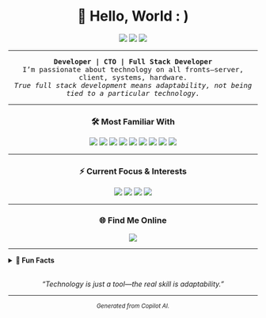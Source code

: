 <h1 align="center">👋 Hello, World : )</h1>

<p align="center">
  <img src="https://img.shields.io/badge/CTO-%F0%9F%92%BB-blue?style=for-the-badge"/>
  <img src="https://img.shields.io/badge/Full%20Stack%20Developer-%F0%9F%92%A1-green?style=for-the-badge"/>
  <img src="https://img.shields.io/badge/Business%20Founder-%F0%9F%92%B0-lightgrey?style=for-the-badge"/>
</p>

---

<p align="center">
  <samp>
    <b>Developer | CTO | Full Stack Developer</b><br>
    I’m passionate about technology on all fronts—server, client, systems, hardware.<br>
    <i>True full stack development means adaptability, not being tied to a particular technology.</i>
  </samp>
</p>

---

<h3 align="center">🛠️ Most Familiar With</h3>
<p align="center">
  <img src="https://img.shields.io/badge/Java-ED8B00?style=for-the-badge&logo=openjdk&logoColor=white"/>
  <img src="https://img.shields.io/badge/JavaScript-F7DF1E?style=for-the-badge&logo=javascript&logoColor=black"/>
  <img src="https://img.shields.io/badge/HTML5-E34F26?style=for-the-badge&logo=html5&logoColor=white"/>
  <img src="https://img.shields.io/badge/CSS3-1572B6?style=for-the-badge&logo=css3&logoColor=white"/>
  <img src="https://img.shields.io/badge/TypeScript-3178C6?style=for-the-badge&logo=typescript&logoColor=white"/>
  <img src="https://img.shields.io/badge/C-00599C?style=for-the-badge&logo=c&logoColor=white"/>
  <img src="https://img.shields.io/badge/C++-00599C?style=for-the-badge&logo=c%2B%2B&logoColor=white"/>
  <img src="https://img.shields.io/badge/Zig-F7A41D?style=for-the-badge&logo=zig&logoColor=black"/>
  <img src="https://img.shields.io/badge/Rust-000000?style=for-the-badge&logo=rust&logoColor=white"/>
</p>

---

<h3 align="center">⚡ Current Focus & Interests</h3>
<p align="center">
  <img src="https://img.shields.io/badge/-Low%20Level%20Optimization-blueviolet?style=flat-square"/>
  <img src="https://img.shields.io/badge/-Game%20Programming-orange?style=flat-square"/>
  <img src="https://img.shields.io/badge/-Hardware%20Development-teal?style=flat-square"/>
  <img src="https://img.shields.io/badge/-Linux%20Systems-black?style=flat-square"/>
</p>

---

<h3 align="center">🌐 Find Me Online</h3>
<p align="center">
  <a href="https://haceral.com" target="_blank">
    <img src="https://img.shields.io/badge/Website-haceral.com-blueviolet?style=for-the-badge&logo=google-chrome"/>
  </a>
</p>

---

<details>
  <summary><b>🧩 Fun Facts</b></summary>
  <ul>
    <li>💡 Always exploring new technologies, languages, and paradigms</li>
    <li>🎮 Game programming is my creative outlet</li>
    <li>🐧 Linux is my playground</li>
    <li>🤝 Open to collaboration – let’s build something awesome!</li>
  </ul>
</details>

<br/>

<p align="center">
  <em>“Technology is just a tool—the real skill is adaptability.”</em>
</p>

---

<p align="center">
  <sub><i>Generated from Copilot AI.</i></sub>
</p>
